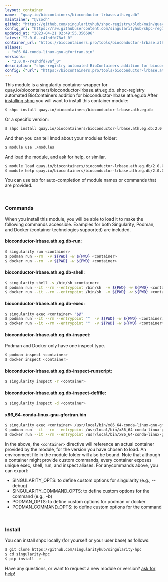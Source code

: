```yaml
---
layout: container
name:  "quay.io/biocontainers/bioconductor-lrbase.ath.eg.db"
maintainer: "@vsoch"
github: "https://github.com/singularityhub/shpc-registry/blob/main/quay.io/biocontainers/bioconductor-lrbase.ath.eg.db/container.yaml"
config_url: "https://raw.githubusercontent.com/singularityhub/shpc-registry/main/quay.io/biocontainers/bioconductor-lrbase.ath.eg.db/container.yaml"
updated_at: "2023-04-21 02:49:55.356696"
latest: "2.0.0--r41hdfd78af_0"
container_url: "https://biocontainers.pro/tools/bioconductor-lrbase.ath.eg.db"
aliases:
 - "x86_64-conda-linux-gnu-gfortran.bin"
versions:
 - "2.0.0--r41hdfd78af_0"
description: "shpc-registry automated BioContainers addition for bioconductor-lrbase.ath.eg.db"
config: {"url": "https://biocontainers.pro/tools/bioconductor-lrbase.ath.eg.db", "maintainer": "@vsoch", "description": "shpc-registry automated BioContainers addition for bioconductor-lrbase.ath.eg.db", "latest": {"2.0.0--r41hdfd78af_0": "sha256:0df2ccbd6aa30d0b48ae1aea7c9814a77e2f3604e1d75e5ee5739746a4206535"}, "tags": {"2.0.0--r41hdfd78af_0": "sha256:0df2ccbd6aa30d0b48ae1aea7c9814a77e2f3604e1d75e5ee5739746a4206535"}, "docker": "quay.io/biocontainers/bioconductor-lrbase.ath.eg.db", "aliases": {"x86_64-conda-linux-gnu-gfortran.bin": "/usr/local/bin/x86_64-conda-linux-gnu-gfortran.bin"}}
---
```


This module is a singularity container wrapper for quay.io/biocontainers/bioconductor-lrbase.ath.eg.db.
shpc-registry automated BioContainers addition for bioconductor-lrbase.ath.eg.db
After [installing shpc](#install) you will want to install this container module:


```bash
$ shpc install quay.io/biocontainers/bioconductor-lrbase.ath.eg.db
```

Or a specific version:

```bash
$ shpc install quay.io/biocontainers/bioconductor-lrbase.ath.eg.db:2.0.0--r41hdfd78af_0
```

And then you can tell lmod about your modules folder:

```bash
$ module use ./modules
```

And load the module, and ask for help, or similar.

```bash
$ module load quay.io/biocontainers/bioconductor-lrbase.ath.eg.db/2.0.0--r41hdfd78af_0
$ module help quay.io/biocontainers/bioconductor-lrbase.ath.eg.db/2.0.0--r41hdfd78af_0
```

You can use tab for auto-completion of module names or commands that are provided.

<br>

### Commands

When you install this module, you will be able to load it to make the following commands accessible.
Examples for both Singularity, Podman, and Docker (container technologies supported) are included.

#### bioconductor-lrbase.ath.eg.db-run:

```bash
$ singularity run <container>
$ podman run --rm  -v ${PWD} -w ${PWD} <container>
$ docker run --rm  -v ${PWD} -w ${PWD} <container>
```

#### bioconductor-lrbase.ath.eg.db-shell:

```bash
$ singularity shell -s /bin/sh <container>
$ podman run --it --rm --entrypoint /bin/sh  -v ${PWD} -w ${PWD} <container>
$ docker run --it --rm --entrypoint /bin/sh  -v ${PWD} -w ${PWD} <container>
```

#### bioconductor-lrbase.ath.eg.db-exec:

```bash
$ singularity exec <container> "$@"
$ podman run --it --rm --entrypoint ""  -v ${PWD} -w ${PWD} <container> "$@"
$ docker run --it --rm --entrypoint ""  -v ${PWD} -w ${PWD} <container> "$@"
```

#### bioconductor-lrbase.ath.eg.db-inspect:

Podman and Docker only have one inspect type.

```bash
$ podman inspect <container>
$ docker inspect <container>
```

#### bioconductor-lrbase.ath.eg.db-inspect-runscript:

```bash
$ singularity inspect -r <container>
```

#### bioconductor-lrbase.ath.eg.db-inspect-deffile:

```bash
$ singularity inspect -d <container>
```


#### x86_64-conda-linux-gnu-gfortran.bin

```bash
$ singularity exec <container> /usr/local/bin/x86_64-conda-linux-gnu-gfortran.bin
$ podman run --it --rm --entrypoint /usr/local/bin/x86_64-conda-linux-gnu-gfortran.bin   -v ${PWD} -w ${PWD} <container> -c " $@"
$ docker run --it --rm --entrypoint /usr/local/bin/x86_64-conda-linux-gnu-gfortran.bin   -v ${PWD} -w ${PWD} <container> -c " $@"
```



In the above, the `<container>` directive will reference an actual container provided
by the module, for the version you have chosen to load. An environment file in the
module folder will also be bound. Note that although a container
might provide custom commands, every container exposes unique exec, shell, run, and
inspect aliases. For anycommands above, you can export:

 - SINGULARITY_OPTS: to define custom options for singularity (e.g., --debug)
 - SINGULARITY_COMMAND_OPTS: to define custom options for the command (e.g., -b)
 - PODMAN_OPTS: to define custom options for podman or docker
 - PODMAN_COMMAND_OPTS: to define custom options for the command

<br>

### Install

You can install shpc locally (for yourself or your user base) as follows:

```bash
$ git clone https://github.com/singularityhub/singularity-hpc
$ cd singularity-hpc
$ pip install -e .
```

Have any questions, or want to request a new module or version? [ask for help!](https://github.com/singularityhub/singularity-hpc/issues)